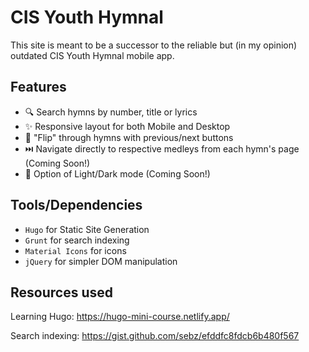 # CIS Youth Hymnal

This site is meant to be a successor to the reliable but (in my opinion) outdated CIS Youth Hymnal mobile app.

## Features

- 🔍 Search hymns by number, title or lyrics
- ✨ Responsive layout for both Mobile and Desktop
- 📖 "Flip" through hymns with previous/next buttons
- ⏭️ Navigate directly to respective medleys from each hymn's page (Coming Soon!)
- 🌙 Option of Light/Dark mode (Coming Soon!)

## Tools/Dependencies

- `Hugo` for Static Site Generation
- `Grunt` for search indexing
- `Material Icons` for icons
- `jQuery` for simpler DOM manipulation

## Resources used

Learning Hugo: https://hugo-mini-course.netlify.app/

Search indexing: https://gist.github.com/sebz/efddfc8fdcb6b480f567
